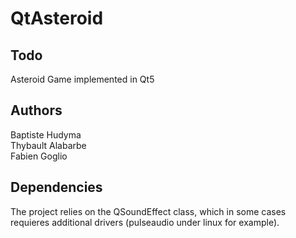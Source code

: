 # QtAsteroid
## Todo
Asteroid Game implemented in Qt5 
## Authors
Baptiste Hudyma  
Thybault Alabarbe  
Fabien Goglio  
## Dependencies
The project relies on the QSoundEffect class, which in some cases requieres additional drivers (pulseaudio under linux for example).
